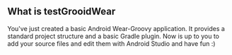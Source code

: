 What is testGrooidWear
--------------------------------------

You've just created a basic Android Wear-Groovy  application. It provides a standard project structure and
a basic Gradle plugin. Now is up to you to add your source files and edit them with Android Studio
and have fun :)
